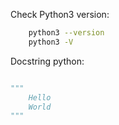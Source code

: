 Check Python3 version:

~~~bash
    python3 --version
    python3 -V
~~~

Docstring python:

~~~python

"""
    Hello
    World
"""
~~~